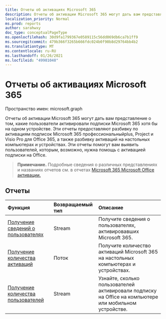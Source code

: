 ```yaml
---
title: Отчеты об активациях Microsoft 365
description: Отчеты об активации Microsoft 365 могут дать вам представление о том, какие пользователи активировали подписки Microsoft 365 хотя бы на одном устройстве. Эти отчеты предоставляют разбивку по активациям подписок Microsoft 365 профессиональныйplus, Project и Visio Pro для Office 365, а также разбивку активаций на настольных компьютерах и устройствах. Эти отчеты помогут вам выявить пользователей, которым, возможно, нужна помощь с активацией подписки на Office.
localization_priority: Normal
ms.prod: reports
author: sarahwxy
doc_type: conceptualPageType
ms.openlocfilehash: 30d9fa1799367e0589115c56dd069db6ca7b1ff9
ms.sourcegitcommit: 479b366f3265b666fdc024b0f90b8d29764bb4b2
ms.translationtype: MT
ms.contentlocale: ru-RU
ms.lasthandoff: 01/26/2021
ms.locfileid: "49981048"
---
```

# <a name="microsoft-365-activations-reports"></a>Отчеты об активациях Microsoft 365

Пространство имен: microsoft.graph

Отчеты об активации Microsoft 365 могут дать вам представление о том, какие пользователи активировали подписки Microsoft 365 хотя бы на одном устройстве. Эти отчеты предоставляют разбивку по активациям подписок Microsoft 365 профессиональныйplus, Project и Visio Pro для Office 365, а также разбивку активаций на настольных компьютерах и устройствах. Эти отчеты помогут вам выявить пользователей, которым, возможно, нужна помощь с активацией подписки на Office.

> **Примечание.** Подробные сведения о различных представлениях и названиях отчетов см. в отчетах [Microsoft 365 Microsoft Office активации.](https://support.office.com/client/Office-activations-87c24ae2-82e0-4d1e-be01-c3bcc3f18c60)

## <a name="reports"></a>Отчеты
| Функция                                 | Возвращаемый тип | Описание                              |
| :--------------------------------------- | :---------- | :--------------------------------------- |
| [Получение сведений о пользователях](../api/reportroot-getoffice365activationsuserdetail.md) | Stream      | Получите сведения о пользователях, активировавших Microsoft 365. |
| [Получение количества активаций](../api/reportroot-getoffice365activationcounts.md) | Поток      | Получите количество активаций Microsoft 365 на настольных компьютерах и устройствах. |
| [Получение количества пользователей](../api/reportroot-getoffice365activationsusercounts.md) | Stream      | Узнайте, сколько пользователей активировали подписку на Office на компьютере или мобильном устройстве. |

